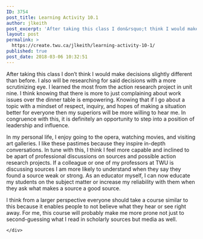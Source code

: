 ```yaml
---
ID: 3754
post_title: Learning Activity 10.1
author: jlkeith
post_excerpt: 'After taking this class I don&rsquo;t think I would make decisions slightly different than before. I also will be researching for said decisions with a more scrutinizing eye. I learned the most from the action research project in unit nine. I think knowing that there is more to just complaining about work issues over the [&hellip;]'
layout: post
permalink: >
  https://create.twu.ca/jlkeith/learning-activity-10-1/
published: true
post_date: 2018-03-06 10:32:51
---
```

<p>After taking this class I don’t think I would make decisions slightly different than before. I also will be researching for said decisions with a more scrutinizing eye. I learned the most from the action research project in unit nine. I think knowing that there is more to just complaining about work issues over the dinner table is empowering. Knowing that if I go about a topic with a mindset of respect, inquiry, and hopes of making a situation better for everyone then my superiors will be more willing to hear me. In congruence with this, it is definitely an opportunity to step into a position of leadership and influence.</p>
<p>In my personal life, I enjoy going to the opera, watching movies, and visiting art galleries. I like these pastimes because they inspire in-depth conversations. In tune with this, I think I feel more capable and inclined to be apart of professional discussions on sources and possible action research projects. If a colleague or one of my professors at TWU is discussing sources I am more likely to understand when they say they found a source weak or strong. As an educator myself, I can now educate my students on the subject matter or increase my reliability with them when they ask what makes a source a good source.</p>
<p>I think from a larger perspective everyone should take a course similar to this because it enables people to not believe what they hear or see right away. For me, this course will probably make me more prone not just to second-guessing what I read in scholarly sources but media as well. </p>
<div id="themify_builder_content-110" data-postid="110" class="themify_builder_content themify_builder_content-110 themify_builder">

    </div>
<!-- /themify_builder_content -->